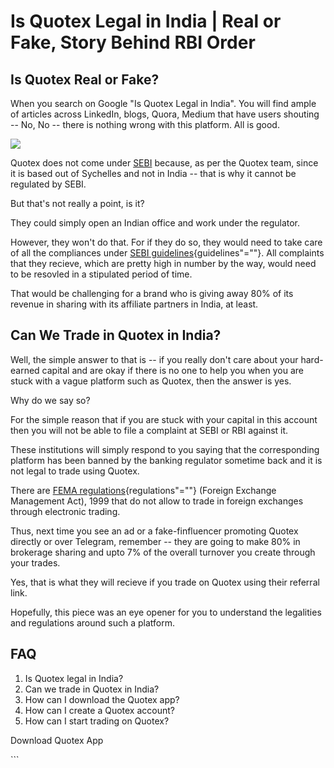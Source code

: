 # Is Quotex Legal in India \| Real or Fake, Story Behind RBI Order

## Is Quotex Real or Fake?

When you search on Google "Is Quotex Legal in India". You will find
ample of articles across LinkedIn, blogs, Quora, Medium that have users
shouting -- No, No -- there is nothing wrong with this platform. All is
good.

[![](https://static.quotex.io/files/1_en/300_250.jpg)](https://traff.sbs/brokerqxsignupf)

Quotex does not come under
[SEBI](\%22https://www.adigitalblogger.com/share-market/sebi/\%22 "\"SEBI\"")
because, as per the Quotex team, since it is based out of Sychelles and
not in India -- that is why it cannot be regulated by SEBI.

But that's not really a point, is it?

They could simply open an Indian office and work under the regulator.

However, they won't do that. For if they do so, they would need to take
care of all the compliances under [SEBI
guidelines](\%22https://www.adigitalblogger.com/demat-account/sebi-guidelines-for-demat-account/\%22 "\"SEBI"){guidelines"=""}.
All complaints that they recieve, which are pretty high in number by the
way, would need to be resovled in a stipulated period of time.

That would be challenging for a brand who is giving away 80% of its
revenue in sharing with its affiliate partners in India, at least.

## Can We Trade in Quotex in India?

Well, the simple answer to that is -- if you really don't care about
your hard-earned capital and are okay if there is no one to help you
when you are stuck with a vague platform such as Quotex, then the answer
is yes.

Why do we say so?

For the simple reason that if you are stuck with your capital in this
account then you will not be able to file a complaint at SEBI or RBI
against it.

These institutions will simply respond to you saying that the
corresponding platform has been banned by the banking regulator sometime
back and it is not legal to trade using Quotex.

There are [FEMA
regulations](\%22https://indiankanoon.org/doc/1869821/\%22 "\"FEMA"){regulations"=""}
(Foreign Exchange Management Act), 1999 that do not allow to trade in
foreign exchanges through electronic trading.

Thus, next time you see an ad or a fake-finfluencer promoting Quotex
directly or over Telegram, remember -- they are going to make 80% in
brokerage sharing and upto 7% of the overall turnover you create through
your trades.

Yes, that is what they will recieve if you trade on Quotex using their
referral link.

Hopefully, this piece was an eye opener for you to understand the
legalities and regulations around such a platform.

## FAQ

1.  Is Quotex legal in India?
2.  Can we trade in Quotex in India?
3.  How can I download the Quotex app?
4.  How can I create a Quotex account?
5.  How can I start trading on Quotex?

Download Quotex App

\`\`\`

